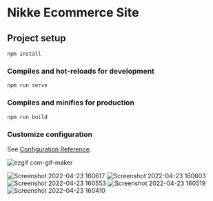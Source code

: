 # Nikke Ecommerce Site

## Project setup
```
npm install
```

### Compiles and hot-reloads for development
```
npm run serve
```

### Compiles and minifies for production
```
npm run build
```

### Customize configuration
See [Configuration Reference](https://cli.vuejs.org/config/).

![ezgif com-gif-maker](https://user-images.githubusercontent.com/48932230/167300426-03389379-3fd5-4288-888a-45f8e12256bc.gif)

![Screenshot 2022-04-23 160617](https://user-images.githubusercontent.com/48932230/164887079-a6e3c3fb-40b8-4f5e-a86f-07c4f244e52c.png)
![Screenshot 2022-04-23 160603](https://user-images.githubusercontent.com/48932230/164887080-9d0e9371-9cbe-40df-bb48-6227406656df.png)
![Screenshot 2022-04-23 160553](https://user-images.githubusercontent.com/48932230/164887081-eeb20a70-6960-4f3f-99c5-2283112145ed.png)
![Screenshot 2022-04-23 160519](https://user-images.githubusercontent.com/48932230/164887082-0136a9a5-14ee-4026-8d49-6ff2fc93cdc8.png)
![Screenshot 2022-04-23 160410](https://user-images.githubusercontent.com/48932230/164887083-a0145968-f219-4282-99b8-dc9386eb4107.png)
